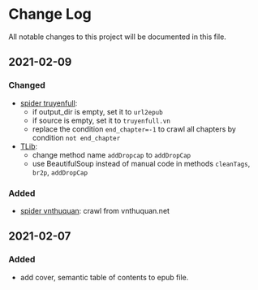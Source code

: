 # Change Log

All notable changes to this project will be documented in this file.

## 2021-02-09

### Changed

- [spider truyenfull](spider/TruyenFull.py):
    - if output_dir is empty, set it to `url2epub`
    - if source is empty, set it to `truyenfull.vn`
    - replace the condition `end_chapter=-1` to crawl all chapters by condition `not end_chapter`
- [TLib](TLib.py):
    - change method name `addDropcap` to `addDropCap`
    - use BeautifulSoup instead of manual code in methods `cleanTags`, `br2p`, `addDropCap`

### Added

- [spider vnthuquan](spider/VnThuQuan.py): crawl from vnthuquan.net

## 2021-02-07

### Added

- add cover, semantic table of contents to epub file.